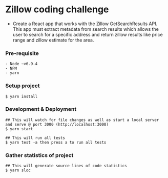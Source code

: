 # Zillow coding challenge

- Create a React app that works with the Zillow GetSearchResults API. This app must extract metadata from search results which allows the user to search for a specific address and return zillow results like price range and zillow estimate for the area.


### Pre-requisite

    - Node ~v6.9.4
    - NPM
    - yarn

### Setup project

    $ yarn install

### Development & Deployment

    ## This will watch for file changes as well as start a local server and serve @ port 3000 (http://localhost:3000)
    $ yarn start

    ## This will run all tests
    $ yarn test -a then press a to run all tests

### Gather statistics of project

    ## This will generate source lines of code statistics
    $ yarn sloc
